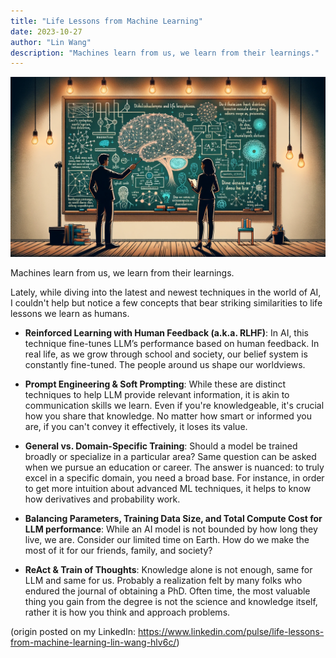 ```yaml
---
title: "Life Lessons from Machine Learning"
date: 2023-10-27
author: "Lin Wang"
description: "Machines learn from us, we learn from their learnings."
---
```


![alt text](/images/lifelesson.png)


Machines learn from us, we learn from their learnings.

Lately, while diving into the latest and newest techniques in the world of AI, I couldn't help but notice a few concepts that bear striking similarities to life lessons we learn as humans.

- **Reinforced Learning with Human Feedback (a.k.a. RLHF)**: In AI, this technique fine-tunes LLM’s performance based on human feedback. In real life, as we grow through school and society, our belief system is constantly fine-tuned. The people around us shape our worldviews.

- **Prompt Engineering & Soft Prompting**: While these are distinct techniques to help LLM provide relevant information, it is akin to communication skills we learn. Even if you're knowledgeable, it's crucial how you share that knowledge. No matter how smart or informed you are, if you can't convey it effectively, it loses its value.

- **General vs. Domain-Specific Training**: Should a model be trained broadly or specialize in a particular area? Same question can be asked when we pursue an education or career. The answer is nuanced: to truly excel in a specific domain, you need a broad base. For instance, in order to get more intuition about advanced ML techniques, it helps to know how derivatives and probability work.

- **Balancing Parameters, Training Data Size, and Total Compute Cost for LLM performance**: While an AI model is not bounded by how long they live, we are. Consider our limited time on Earth. How do we make the most of it for our friends, family, and society?

- **ReAct & Train of Thoughts**: Knowledge alone is not enough, same for LLM and same for us. Probably a realization felt by many folks who endured the journal of obtaining a PhD. Often time, the most valuable thing you gain from the degree is not the science and knowledge itself, rather it is how you think and approach problems.

(origin posted on my LinkedIn: https://www.linkedin.com/pulse/life-lessons-from-machine-learning-lin-wang-hlv6c/)